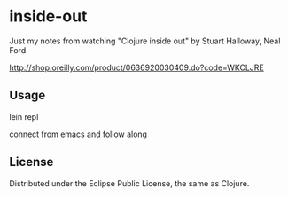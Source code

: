# inside-out

Just my notes from watching "Clojure inside out" by Stuart Halloway, Neal Ford

http://shop.oreilly.com/product/0636920030409.do?code=WKCLJRE

## Usage

lein repl

connect from emacs and follow along

## License

Distributed under the Eclipse Public License, the same as Clojure.
